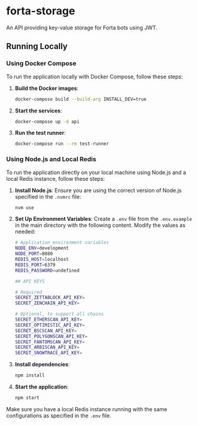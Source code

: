 # forta-storage

An API providing key-value storage for Forta bots using JWT.

## Running Locally

### Using Docker Compose

To run the application locally with Docker Compose, follow these steps:

1. **Build the Docker images**:
    ```bash
    docker-compose build --build-arg INSTALL_DEV=true
    ```

2. **Start the services**:
    ```bash
    docker-compose up -d api
    ```

3. **Run the test runner**:
    ```bash
    docker-compose run --rm test-runner
    ```

### Using Node.js and Local Redis

To run the application directly on your local machine using Node.js and a local Redis instance, follow these steps:

1. **Install Node.js**:
    Ensure you are using the correct version of Node.js specified in the `.nvmrc` file:
    ```bash
    nvm use
    ```

2. **Set Up Environment Variables**:
    Create a `.env` file from the `.env.example` in the main directory with the following content. Modify the values as needed:

    ```bash
    # Application environment variables
    NODE_ENV=development
    NODE_PORT=8080
    REDIS_HOST=localhost
    REDIS_PORT=6379
    REDIS_PASSWORD=undefined

    ## API KEYS

    # Required
    SECRET_ZETTABLOCK_API_KEY=
    SECRET_ZENCHAIN_API_KEY=

    # Optional, to support all chains
    SECRET_ETHERSCAN_API_KEY=
    SECRET_OPTIMISTIC_API_KEY=
    SECRET_BSCSCAN_API_KEY=
    SECRET_POLYGONSCAN_API_KEY=
    SECRET_FANTOMSCAN_API_KEY=
    SECRET_ARBISCAN_API_KEY=
    SECRET_SNOWTRACE_API_KEY=
    ```

3. **Install dependencies**:
    ```bash
    npm install
    ```

4. **Start the application**:
    ```bash
    npm start
    ```

Make sure you have a local Redis instance running with the same configurations as specified in the `.env` file.